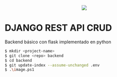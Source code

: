 <center><img src="https://i.imgur.com/vzXnqsm.png"></center>

# DJANGO REST API CRUD
Backend básico con flask implementado en python

```bash
$ mkdir <project-name>
$ git clone <repo> backend
$ cd backend
$ git update-index --assume-unchanged .env
$ .\image.ps1
```
